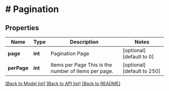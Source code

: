 # # Pagination

## Properties

Name | Type | Description | Notes
------------ | ------------- | ------------- | -------------
**page** | **int** | Pagination Page | [optional] [default to 0]
**perPage** | **int** | Items per Page  This is the number of items per page. | [optional] [default to 250]

[[Back to Model list]](../../README.md#models) [[Back to API list]](../../README.md#endpoints) [[Back to README]](../../README.md)
